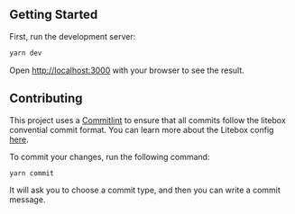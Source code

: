 ## Getting Started

First, run the development server:

```bash
yarn dev
```

Open [http://localhost:3000](http://localhost:3000) with your browser to see the result.

## Contributing

This project uses a [Commitlint](https://commitlint.js.org/#/) to ensure that all commits follow the litebox convential commit format.
You can learn more about the Litebox config [here](https://www.npmjs.com/package/@hellolitebox/commitlint).

To commit your changes, run the following command:

```bash
yarn commit
```

It will ask you to choose a commit type, and then you can write a commit message.
